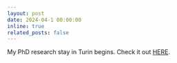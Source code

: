 ```yaml
---
layout: post
date: 2024-04-1 00:00:00
inline: true
related_posts: false
---
```


My PhD research stay in Turin begins. Check it out [HERE](/blog/2024/phd-research-stay/).
